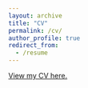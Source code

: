 ```yaml
---
layout: archive
title: "CV"
permalink: /cv/
author_profile: true
redirect_from:
  - /resume
---
```


[View my CV here.](/files/Full_CV.pdf)